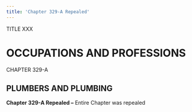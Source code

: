 ```yaml
---
title: 'Chapter 329-A Repealed'
---
```


TITLE XXX
                                             
OCCUPATIONS AND PROFESSIONS
===========================

CHAPTER 329-A
                                             
PLUMBERS AND PLUMBING
---------------------

**Chapter 329-A Repealed –** Entire Chapter was repealed
